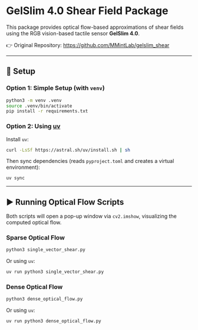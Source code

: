 # GelSlim 4.0 Shear Field Package

This package provides optical flow-based approximations of shear fields using the RGB vision-based tactile sensor **GelSlim 4.0**.

👉 Original Repository: https://github.com/MMintLab/gelslim_shear

---

## 🔧 Setup

### Option 1: Simple Setup (with `venv`)

```bash
python3 -m venv .venv
source .venv/bin/activate
pip install -r requirements.txt
```

### Option 2: Using [uv](https://github.com/astral-sh/uv)

Install `uv`:

```bash
curl -LsSf https://astral.sh/uv/install.sh | sh
```

Then sync dependencies (reads `pyproject.toml` and creates a virtual environment):

```bash
uv sync
```

---

## ▶️ Running Optical Flow Scripts

Both scripts will open a pop-up window via `cv2.imshow`, visualizing the computed optical flow.

### Sparse Optical Flow

```bash
python3 single_vector_shear.py
```

Or using `uv`:

```bash
uv run python3 single_vector_shear.py
```

### Dense Optical Flow

```bash
python3 dense_optical_flow.py
```

Or using `uv`:

```bash
uv run python3 dense_optical_flow.py
```